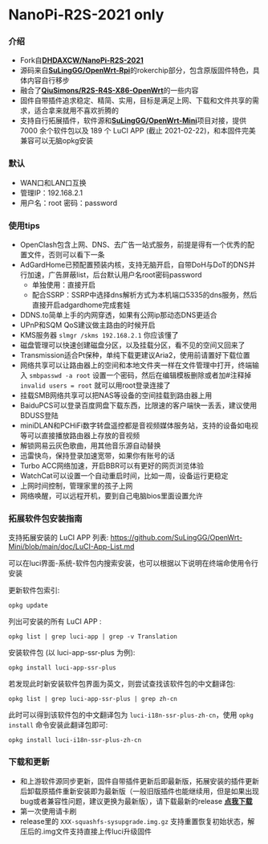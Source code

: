 # NanoPi-R2S-2021 only

### 介绍
- Fork自[**DHDAXCW/NanoPi-R2S-2021**](https://github.com/DHDAXCW/NanoPi-R2S-2021)
- 源码来自[**SuLingGG/OpenWrt-Rpi**](https://github.com/SuLingGG/OpenWrt-Rpi)的rokerchip部分，包含原版固件特色，具体内容自行移步
- 融合了[**QiuSimons/R2S-R4S-X86-OpenWrt**](https://github.com/QiuSimons/R2S-R4S-X86-OpenWrt)的一些内容
- 固件自带插件追求稳定、精简、实用，目标是满足上网、下载和文件共享的需求，适合拿来就用不喜欢折腾的
- 支持自行拓展插件，软件源和[**SuLingGG/OpenWrt-Mini**](https://github.com/SuLingGG/OpenWrt-Mini)项目对接，提供 7000 余个软件包以及 189 个 LuCI APP (截止 2021-02-22)，和本固件完美兼容可以无脑opkg安装
### 默认
- WAN口和LAN口互换
- 管理IP：192.168.2.1
- 用户名：root    密码：password
### 使用tips
- OpenClash包含上网、DNS、去广告一站式服务，前提是得有一个优秀的配置文件，否则可以看下一条
- AdGardHome已预配置预装内核，支持无脑开启，自带DoH与DoT的DNS并行加速，广告屏蔽list，后台默认用户名root密码password
    - 单独使用：直接开启
    - 配合SSRP：SSRP中选择dns解析方式为本机端口5335的dns服务，然后直接开启adgardhome完成套娃
- DDNS.to简单上手的内网穿透，如果有公网ip那动态DNS更适合
- UPnP和SQM QoS建议做主路由的时候开启
- KMS服务器 `slmgr /skms 192.168.2.1` 你应该懂了
- 磁盘管理可以快速创建磁盘分区，以及挂载分区，看不见的空间又回来了
- Transmission适合Pt保种，单纯下载更建议Aria2，使用前请置好下载位置
- 网络共享可以让路由器上的空间和本地文件夹一样在文件管理中打开，终端输入 `smbpasswd -a root` 设置一个密码，然后在编辑模板删除或者加#注释掉 `invalid users = root` 就可以用root登录连接了
- 挂载SMB网络共享可以把NAS等设备的空间挂载到路由器上用
- BaiduPCS可以登录百度网盘下载东西，比限速的客户端快一丢丢，建议使用BDUSS登陆
- miniDLAN和PCHiFi数字转盘遥控都是音视频媒体服务站，支持的设备如电视等可以直接播放路由器上存放的音视频
- 解锁网易云灰色歌曲，用其他音乐源自动替换
- 迅雷快鸟，保持登录加速宽带，如果你有账号的话
- Turbo ACC网络加速，开启BBR可以有更好的网页浏览体验
- WatchCat可以设置一个自动重启时间，比如一周，设备运行更稳定
- 上网时间控制，管理家里的孩子上网
- 网络唤醒，可以远程开机，要到自己电脑bios里面设置允许
### 拓展软件包安装指南
支持拓展安装的 LuCI APP 列表:
<https://github.com/SuLingGG/OpenWrt-Mini/blob/main/doc/LuCI-App-List.md>

可以在luci界面-系统-软件包内搜索安装，也可以根据以下说明在终端命使用令行安装

更新软件包索引:
```
opkg update
```
列出可安装的所有 LuCI APP :
```
opkg list | grep luci-app | grep -v Translation
```
安装软件包 (以 luci-app-ssr-plus 为例):
```
opkg install luci-app-ssr-plus
```
若发现此时新安装软件包界面为英文，则尝试查找该软件包的中文翻译包:
```
opkg list | grep luci-app-ssr-plus | grep zh-cn
```
此时可以得到该软件包的中文翻译包为 `luci-i18n-ssr-plus-zh-cn`，使用 `opkg install` 命令安装此翻译包即可:
```
opkg install luci-i18n-ssr-plus-zh-cn
```
### 下载和更新
- 和上游软件源同步更新，固件自带插件更新后即最新版，拓展安装的插件更新后卸载原插件重新安装即为最新版（一般旧版插件也能继续用，但是如果出现bug或者兼容性问题，建议更换为最新版），请下载最新的release [**点我下载**](https://github.com/jorejia/NanoPi-R2S-2021/releases/latest)
- 第一次使用请卡刷
- release里的 `XXX-squashfs-sysupgrade.img.gz` 支持重置恢复初始状态，解压后的.img文件支持直接上传luci升级固件
